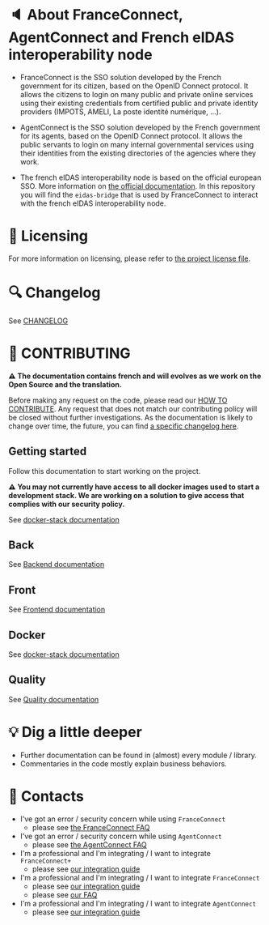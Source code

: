 # 🔈 About FranceConnect, AgentConnect and French eIDAS interoperability node

- FranceConnect is the SSO solution developed by the French government for its citizen, based on the OpenID Connect protocol. It allows the citizens to login on many public and private online services using their existing credentials from certified public and private identity providers (IMPOTS, AMELI, La poste identité numérique, ...).

- AgentConnect is the SSO solution developed by the French government for its agents, based on the OpenID Connect protocol. It allows the public servants to login on many internal governmental services using their identities from the existing directories of the agencies where they work.

- The french eIDAS interoperability node is based on the official european SSO. More information on [the official documentation](https://ec.europa.eu/cefdigital/wiki/display/CEFDIGITAL/eIDAS+eID+Profile). In this repository you will find the `eidas-bridge` that is used by FranceConnect to interact with the french eIDAS interoperability node.

# 📄 Licensing

For more information on licensing, please refer to [the project license file](./LICENSE.md).

# 🔍 Changelog

See [CHANGELOG](./CHANGELOG.md)

# 🤝 CONTRIBUTING

**⚠️ The documentation contains french and will evolves as we work on the Open Source and the translation.**

Before making any request on the code, please read our [HOW TO CONTRIBUTE](./CONTRIBUTING.md). Any request that does not match our contributing policy will be closed without further investigations. As the documentation is likely to change over time, the future, you can find [a specific changelog here](<./CONTRIBUTING.md#Changelog des standards>).

## Getting started

Follow this documentation to start working on the project.

**⚠️ You may not currently have access to all docker images used to start a development stack. We are working on a solution to give access that complies with our security policy.**

See [docker-stack documentation](./docker/_doc/docker-stack.md)

## Back

See [Backend documentation](./back/_doc/README.md)

## Front

See [Frontend documentation](./front/_doc/README.md)

## Docker

See [docker-stack documentation](./docker/_doc/README.md)

## Quality

See [Quality documentation](./quality/_doc/README.md)

# 💡 Dig a little deeper

- Further documentation can be found in (almost) every module / library.
- Commentaries in the code mostly explain business behaviors.

# 📧 Contacts

- I've got an error / security concern while using `FranceConnect`
  - please see [the FranceConnect FAQ](https://franceconnect.gouv.fr/faq)
- I've got an error / security concern while using `AgentConnect`
  - please see [the AgentConnect FAQ](https://agentconnect.gouv.fr/aide)
- I'm a professional and I'm integrating / I want to integrate `FranceConnect+`
  - please see [our integration guide](https://github.com/france-connect/Documentation-FranceConnect-Plus)
- I'm a professional and I'm integrating / I want to integrate `FranceConnect`
  - please see [our integration guide](https://partenaires.franceconnect.gouv.fr/documentation)
  - please see [our FAQ](https://partenaires.franceconnect.gouv.fr/faq)
- I'm a professional and I'm integrating / I want to integrate `AgentConnect`
  - please see [our integration guide](https://github.com/france-connect/Documentation-AgentConnect)

